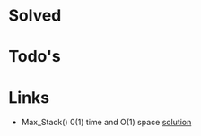 <!-- This describes solved/intended-to-solve problem set with pointers to sample solutions -->
# Solved

# Todo's

# Links

* Max_Stack() 0(1) time and O(1) space [solution](https://www.geeksforgeeks.org/find-maximum-in-a-stack-in-o1-time-and-o1-extra-space/)
 